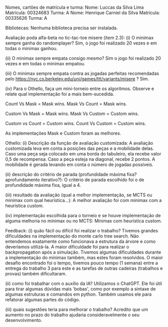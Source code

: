Nomes, cartões de matrícula e turma:
Nome: Luccas da Silva Lima Matrícula: 00324683 Turma: A
Nome: Henrique Carniel da Silva Matrícula: 00335626 Turma: A

Bibliotecas:
Nenhuma biblioteca precisa ser instalada.

Avaliação poda alfa-beta no tic-tac-toe misere (item 2.3):
(i) O minimax sempre ganha do randomplayer? Sim, o jogo foi realizado 20 vezes e em todas o minimax ganhou.

(ii) O minimax sempre empata consigo mesmo? Sim o jogo foi realizado 20 vezes e em todas o minimax empatou.

(iii) O minimax sempre empata contra as jogadas perfeitas recomendadas pelo
https://nyc.cs.berkeley.edu/uni/games/ttt/variants/misere ? Sim.

(iv) Para o Othello, faça um mini-torneio entre os algoritmos. Observe e relate qual implementação foi a
mais bem-sucedida.

Count Vs Mask = Mask wins.
Mask Vs Count = Mask wins.

Custom Vs Mask = Mask wins.
Mask Vs Custom = Custom wins.

Custom vs Count = Custom wins.
Count Vs Custom = Custom wins.

As implementações Mask e Custom foram as melhores.

Othello:
(i) Descrição da função de avaliação customizada:
A avaliação customizada leva em conta a posições das peças e a mobilidade delas. Caso uma peça seja colocado em uma borda do tabuleiro, ela recebe valor 0,5 de recompensa. Caso a peça esteja na diagonal, recebe 2 pontos. A mobilidade é gerada levando em conta o número de jogadas possíveis.

(ii) descrição do critério de parada (profundidade máxima fixa? aprofundamento
iterativo?):
O critério de parada escolhido foi o de profundidade máxima fixa, igual a 4. 

(iii) resultado da avaliação (qual a melhor implementação, se MCTS ou minimax com
qual heurística...):
A melhor avaliação foi com minimax com a heurística custom.

(iv) implementação escolhida para o torneio e se houve implementação de alguma
melhoria no minimax ou no MCTS: 
Minimax com heurística custom.

Feedback: 
(i) quão fácil ou difícil foi realizar o trabalho? 
Tivemos grandes dificuldades na implementação do monte carlo tree search. Não entendemos exatamente como funcionava a estrutura da árvore e como deveríamos utilizá-la. A maior dificuldade foi para realizar o backpropagation após a simulação.
Tivemos algumas dificuldades durante a implementação do minimax também, mas estes foram resolvidos.
O maior desafio encontrado foi o tempo, tivemos pouco tempo (1 semana) entre a entrega do trabalho 3 para este e as tarefas de outras cadeiras (trabalhos e provas) também dificultaram.

(ii) como foi trabalhar com o auxílio da IA?
Utilizamos o ChatGPT. Ele foi útil para tirar algumas dúvidas mais 'bobas', como por exemplo a sintaxe de algumas estruturas e comandos em python. Também usamos ele para refatorar algumas partes do código.

(iii) quais sugestões teria para melhorar o trabalho?
Acredito que um aumento no prazo do trabalho ajudaria consideravelmente o seu desenvolvimento.